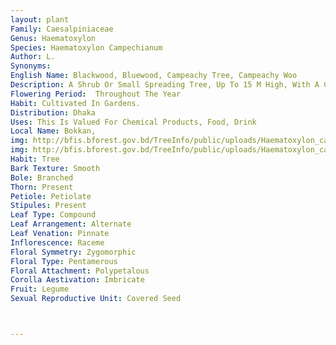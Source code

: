 ```yaml
---
layout: plant
Family: Caesalpiniaceae
Genus: Haematoxylon
Species: Haematoxylon Campechianum
Author: L.
Synonyms: 
English Name: Blackwood, Bluewood, Campeachy Tree, Campeachy Woo
Description: A Shrub Or Small Spreading Tree, Up To 15 M High, With A Crooked, Buttressed Trunk At The Base, Bark Dark Brown, Peels Off In Small Flakes, Twigs With Conspicuous White-lenticels. Leaves Paripinnately Compound, Alternate Or Fascicled From Spurs, Petioles 4-8 Cm Long, Without Gland, Pinnae 3 Pairs, The Lower Pinnae With 1-2 Pinnate Leaflets, The Terminal Pairs Of Pinnae With 3-4 Pairs Of Leaflets, 1-3 Ã— 1.3-1.6 Cm, Cuneate, Obovate, Entire, Emarginate At The Apex. Inflorescence Up To 6-12 Cm Long, Rather Densely-flowered, Approximately Or Exceeding The Leaves. Flowers Yellowish-white, Small, Fragrant, Pedicels 4-6 Mm Long, Filiform. Sepals 5, 4-5 Mm Long, Yellow Or Purple-tinged. Petals 5, 5-7 Mm Long, Obovate-oblong, Slightly Irregular. Stamens 10, Free, Filaments Pilose At The Base, Anthers Introrse, Almost The Same Length As The Petals. Ovary And Style Pubescent. Fruit A Pod, Samaroid, 2-6 Ã— 0.8-1.2 Cm, Elliptic-oblanceolate, Valves Thin, Membranous. Seeds 2-3 Per Pod.
Flowering Period:  Throughout The Year
Habit: Cultivated In Gardens.
Distribution: Dhaka
Uses: This Is Valued For Chemical Products, Food, Drink 
Local Name: Bokkan, 
img: http://bfis.bforest.gov.bd/TreeInfo/public/uploads/Haematoxylon_campechianum.jpg
img: http://bfis.bforest.gov.bd/TreeInfo/public/uploads/Haematoxylon_campechianum1.jpg
Habit: Tree
Bark Texture: Smooth
Bole: Branched
Thorn: Present
Petiole: Petiolate
Stipules: Present
Leaf Type: Compound
Leaf Arrangement: Alternate
Leaf Venation: Pinnate
Inflorescence: Raceme
Floral Symmetry: Zygomorphic
Floral Type: Pentamerous
Floral Attachment: Polypetalous
Corolla Aestivation: Imbricate
Fruit: Legume
Sexual Reproductive Unit: Covered Seed



---
```


